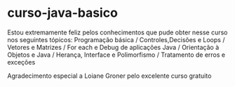 # curso-java-basico
Estou extremamente feliz pelos conhecimentos que pude obter nesse curso
nos seguintes tópicos:
Programação básica /
Controles,Decisões e Loops /
Vetores e Matrizes /
For each e Debug de aplicações Java /
Orientação à Objetos e Java /
Herança, Interface e Polimorfismo /
Tratamento de erros e exceções 

Agradecimento especial a Loiane Groner pelo excelente curso gratuito
